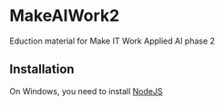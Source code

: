 # MakeAIWork2
Eduction material for Make IT Work Applied AI phase 2

## Installation
On Windows, you need to install [NodeJS](https://nodejs.org/en/download/)
